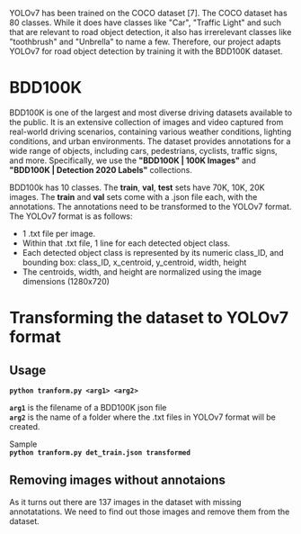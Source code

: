 YOLOv7 has been trained on the COCO dataset [7]. The COCO dataset has 80 classes. While it does have classes like "Car", "Traffic Light" and such that are relevant to road object detection, it also has irrerelevant classes like "toothbrush" and "Unbrella" to name a few. Therefore, our project adapts YOLOv7 for road object detection by training it with the BDD100K dataset.

# BDD100K
BDD100K is one of the largest and most diverse driving datasets available to the public. It is an extensive collection of images and video captured from real-world driving scenarios, containing various weather conditions, lighting conditions, and urban environments. The dataset provides annotations for a wide range of objects, including cars, pedestrians, cyclists, traffic signs, and more. Specifically, we use the **"BDD100K | 100K Images"** and **"BDD100K | Detection 2020 Labels"** collections.

BDD100k has 10 classes. The **train**, **val**, **test** sets have 70K, 10K, 20K images. The **train** and **val** sets come with a .json file each, with the annotations.
The annotations need to be transformed to the YOLOv7 format. The YOLOv7 format is as follows:
- 1 .txt file per image.
- Within that .txt file, 1 line for each detected object class.
- Each detected object class is represented by its numeric class_ID, and bounding box: class_ID, x_centroid, y_centroid, width, height
- The centroids, width, and height are normalized using the image dimensions (1280x720)

# Transforming the dataset to YOLOv7 format
## Usage
**```python tranform.py <arg1> <arg2>```**  
  
**```arg1```** is the filename of a BDD100K json file  
**```arg2```** is the name of a folder where the .txt files in YOLOv7 format will be created.

Sample  
**```python tranform.py det_train.json transformed```**

## Removing images without annotaions
As it turns out there are 137 images in the dataset with missing annotatations. We need to find out those images and remove them from the dataset.
